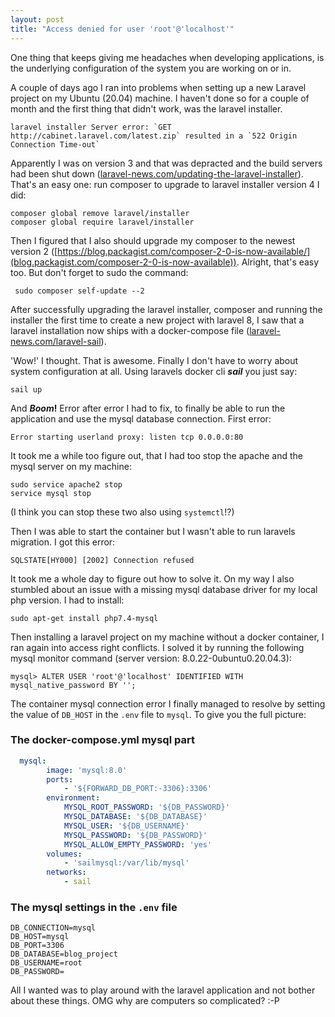```yaml
---
layout: post
title: "Access denied for user 'root'@'localhost'"
---
```


One thing that keeps giving me headaches when developing applications, is the underlying configuration of the system you are working on or in. 

A couple of days ago I ran into problems when setting up a new Laravel project on my Ubuntu (20.04) machine. I haven't done so for a couple of month and the first thing that didn't work, was the laravel installer. 
```
laravel installer Server error: `GET http://cabinet.laravel.com/latest.zip` resulted in a `522 Origin Connection Time-out` 
```
Apparently I was on version 3 and that was depracted and the build servers had been shut down ([laravel-news.com/updating-the-laravel-installer](https://laravel-news.com/updating-the-laravel-installer)). That's an easy one: run composer to upgrade to laravel installer version 4 I did:
```
composer global remove laravel/installer 
composer global require laravel/installer
```

Then I figured that I also should upgrade my composer to the newest version 2 ([https://blog.packagist.com/composer-2-0-is-now-available/](blog.packagist.com/composer-2-0-is-now-available)). Alright, that's easy too. But don't forget to sudo the command:
```
 sudo composer self-update --2
```

After successfully upgrading the laravel installer, composer and running the installer the first time to create a new project with laravel 8, I saw that a laravel installation now ships with a docker-compose file ([laravel-news.com/laravel-sail](https://laravel-news.com/laravel-sail)).

'Wow!' I thought. That is awesome. Finally I don't have to worry about system configuration at all. Using laravels docker cli ***sail*** you just say:
```
sail up
```
And **_Boom_!** Error after error I had to fix, to finally be able to run the application and use the mysql database connection. 
First error: 
```
Error starting userland proxy: listen tcp 0.0.0.0:80
```
It took me a while too figure out, that I had too stop the apache and the mysql server on my machine:
```
sudo service apache2 stop
service mysql stop 
```
(I think you can stop these two also using ```systemctl```!?)

Then I was able to start the container but I wasn't able to run laravels migration. I got this error:
```
SQLSTATE[HY000] [2002] Connection refused 
```
It took me a whole day to figure out how to solve it. On my way I also stumbled about an issue with a missing mysql database driver for my local php version. I had to install:
```
sudo apt-get install php7.4-mysql
```
Then installing a laravel project on my machine without a docker container, I ran again into access right conflicts. I solved it by running the following mysql monitor command (server version: 8.0.22-0ubuntu0.20.04.3):
```
mysql> ALTER USER 'root'@'localhost' IDENTIFIED WITH mysql_native_password BY '';
```
The container mysql connection error I finally managed to resolve by setting the value of ```DB_HOST``` in the ```.env``` file to ```mysql```. 
To give you the full picture:
### The docker-compose.yml mysql part
```yml
  mysql:
        image: 'mysql:8.0'
        ports:
            - '${FORWARD_DB_PORT:-3306}:3306'
        environment:
            MYSQL_ROOT_PASSWORD: '${DB_PASSWORD}'
            MYSQL_DATABASE: '${DB_DATABASE}'
            MYSQL_USER: '${DB_USERNAME}'
            MYSQL_PASSWORD: '${DB_PASSWORD}'
            MYSQL_ALLOW_EMPTY_PASSWORD: 'yes'
        volumes:
            - 'sailmysql:/var/lib/mysql'
        networks:
            - sail
```
### The mysql settings in the ```.env``` file
```
DB_CONNECTION=mysql
DB_HOST=mysql
DB_PORT=3306
DB_DATABASE=blog_project
DB_USERNAME=root
DB_PASSWORD=
```
All I wanted was to play around with the laravel application and not bother about these things. OMG why are computers so complicated? :-P

